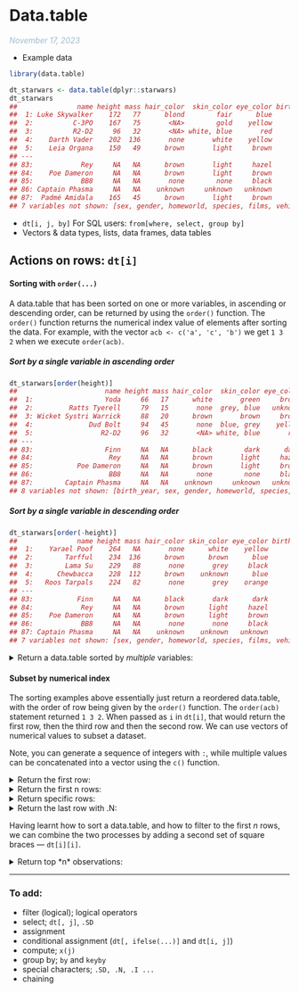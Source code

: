 Data.table
================
<em style='color:#00508060;'>November 17, 2023</em>

- Example data

``` r
library(data.table)

dt_starwars <- data.table(dplyr::starwars)
dt_starwars
##               name height mass hair_color  skin_color eye_color birth_year
##  1: Luke Skywalker    172   77      blond        fair      blue       19.0
##  2:          C-3PO    167   75       <NA>        gold    yellow      112.0
##  3:          R2-D2     96   32       <NA> white, blue       red       33.0
##  4:    Darth Vader    202  136       none       white    yellow       41.9
##  5:    Leia Organa    150   49      brown       light     brown       19.0
## ---                                                                       
## 83:            Rey     NA   NA      brown       light     hazel         NA
## 84:    Poe Dameron     NA   NA      brown       light     brown         NA
## 85:            BB8     NA   NA       none        none     black         NA
## 86: Captain Phasma     NA   NA    unknown     unknown   unknown         NA
## 87:  Padmé Amidala    165   45      brown       light     brown       46.0
## 7 variables not shown: [sex, gender, homeworld, species, films, vehicles, starships]
```

- `dt[i, j, by]` For SQL users: `from[where, select, group by]`
- Vectors & data types, lists, data frames, data tables

## Actions on rows: `dt[i]`

#### Sorting with `order(...)`

A data.table that has been sorted on one or more variables, in ascending
or descending order, can be returned by using the `order()` function.
The `order()` function returns the numerical index value of elements
after sorting the data. For example, with the vector
`acb <- c('a', 'c', 'b')` we get `1 3 2` when we execute `order(acb)`.

##### Sort by a single variable in <em>ascending</em> order

``` r
dt_starwars[order(height)]
##                      name height mass hair_color  skin_color eye_color
##  1:                  Yoda     66   17      white       green     brown
##  2:         Ratts Tyerell     79   15       none  grey, blue   unknown
##  3: Wicket Systri Warrick     88   20      brown       brown     brown
##  4:              Dud Bolt     94   45       none  blue, grey    yellow
##  5:                 R2-D2     96   32       <NA> white, blue       red
## ---                                                                   
## 83:                  Finn     NA   NA      black        dark      dark
## 84:                   Rey     NA   NA      brown       light     hazel
## 85:           Poe Dameron     NA   NA      brown       light     brown
## 86:                   BB8     NA   NA       none        none     black
## 87:        Captain Phasma     NA   NA    unknown     unknown   unknown
## 8 variables not shown: [birth_year, sex, gender, homeworld, species, films, vehicles, starships]
```

##### Sort by a single variable in <em>descending</em> order

``` r
dt_starwars[order(-height)]
##               name height mass hair_color skin_color eye_color birth_year
##  1:    Yarael Poof    264   NA       none      white    yellow         NA
##  2:        Tarfful    234  136      brown      brown      blue         NA
##  3:        Lama Su    229   88       none       grey     black         NA
##  4:      Chewbacca    228  112      brown    unknown      blue        200
##  5:   Roos Tarpals    224   82       none       grey    orange         NA
## ---                                                                      
## 83:           Finn     NA   NA      black       dark      dark         NA
## 84:            Rey     NA   NA      brown      light     hazel         NA
## 85:    Poe Dameron     NA   NA      brown      light     brown         NA
## 86:            BB8     NA   NA       none       none     black         NA
## 87: Captain Phasma     NA   NA    unknown    unknown   unknown         NA
## 7 variables not shown: [sex, gender, homeworld, species, films, vehicles, starships]
```

<details>
<summary>
Return a data.table sorted by <em>multiple</em> variables:
</summary>

``` r
  dt_starwars[order(sex, height)]
  ##                   name height mass hair_color skin_color eye_color birth_year
  ##  1:        Leia Organa    150   49      brown      light     brown         19
  ##  2:         Mon Mothma    150   NA     auburn       fair      blue         48
  ##  3:              Cordé    157   NA      brown      light     brown         NA
  ##  4:     Shmi Skywalker    163   NA      black       fair     brown         72
  ##  5: Beru Whitesun lars    165   75      brown      light      blue         47
  ## ---                                                                          
  ## 83:                BB8     NA   NA       none       none     black         NA
  ## 84:          Sly Moore    178   48       none       pale     white         NA
  ## 85:           Ric Olié    183   NA      brown       fair      blue         NA
  ## 86:      Quarsh Panaka    183   NA      black       dark     brown         62
  ## 87:     Captain Phasma     NA   NA    unknown    unknown   unknown         NA
  ## 7 variables not shown: [sex, gender, homeworld, species, films, vehicles, starships]
```

</details>

#### Subset by numerical index

The sorting examples above essentially just return a reordered
data.table, with the order of row being given by the `order()` function.
The `order(acb)` statement returned `1 3 2`. When passed as `i` in
`dt[i]`, that would return the first row, then the third row and then
the second row. We can use vectors of numerical values to subset a
dataset.

Note, you can generate a sequence of integers with `:`, while multiple
values can be concatenated into a vector using the `c()` function.

<details>
<summary>
Return the first row:
</summary>

``` r
  dt_starwars[1]
  ##              name height mass hair_color skin_color eye_color birth_year  sex
  ## 1: Luke Skywalker    172   77      blond       fair      blue         19 male
  ## 6 variables not shown: [gender, homeworld, species, films, vehicles, starships]
```

</details>
<details>
<summary>
Return the first n rows:
</summary>

``` r
  dt_starwars[1:5]
  ##              name height mass hair_color  skin_color eye_color birth_year
  ## 1: Luke Skywalker    172   77      blond        fair      blue       19.0
  ## 2:          C-3PO    167   75       <NA>        gold    yellow      112.0
  ## 3:          R2-D2     96   32       <NA> white, blue       red       33.0
  ## 4:    Darth Vader    202  136       none       white    yellow       41.9
  ## 5:    Leia Organa    150   49      brown       light     brown       19.0
  ## 7 variables not shown: [sex, gender, homeworld, species, films, vehicles, starships]
```

</details>
<details>
<summary>
Return specific rows:
</summary>

``` r
  dt_starwars[c(12, 19, 22)]
  ##              name height mass   hair_color skin_color eye_color birth_year
  ## 1: Wilhuff Tarkin    180   NA auburn, grey       fair      blue         64
  ## 2:           Yoda     66   17        white      green     brown        896
  ## 3:          IG-88    200  140         none      metal       red         15
  ## 7 variables not shown: [sex, gender, homeworld, species, films, vehicles, starships]
```

</details>
<details>
<summary>
Return the last row with .N:
</summary>

This uses a data.table **special character** of `.N` which means the
number of rows in the data.table. It is equivalent to `nrow(dt)`. More
on special characters later!

``` r
  dt_starwars[.N]
  ##             name height mass hair_color skin_color eye_color birth_year    sex
  ## 1: Padmé Amidala    165   45      brown      light     brown         46 female
  ## 6 variables not shown: [gender, homeworld, species, films, vehicles, starships]
```

</details>

Having learnt how to sort a data.table, and how to filter to the first
*n* rows, we can combine the two processes by adding a second set of
square braces — `dt[i][i]`.

<details>
<summary>
Return top *n* observations:
</summary>

``` r
  # Top 5 tallest characters
  dt_starwars[order(-height)][1:5]
  ##            name height mass hair_color skin_color eye_color birth_year  sex
  ## 1:  Yarael Poof    264   NA       none      white    yellow         NA male
  ## 2:      Tarfful    234  136      brown      brown      blue         NA male
  ## 3:      Lama Su    229   88       none       grey     black         NA male
  ## 4:    Chewbacca    228  112      brown    unknown      blue        200 male
  ## 5: Roos Tarpals    224   82       none       grey    orange         NA male
  ## 6 variables not shown: [gender, homeworld, species, films, vehicles, starships]
```

</details>

------------------------------------------------------------------------

### To add:

- filter (logical); logical operators
- select; `dt[, j]`, `.SD`
- assignment
- conditional assignment (`dt[, ifelse(...)]` and `dt[i, j]`)
- compute; `x(j)`
- group by; `by` and `keyby`
- special characters; `.SD, .N, .I ...`
- chaining

<!--
&#10;
#### Subset
&#10;###### Logical/Boolean
&#10;
```r
dt_starwars[height>200]
dt_starwars[sex=='Male' & height>200]
dt_starwars[height>=200 & height<=300]
##             name height mass hair_color   skin_color     eye_color birth_year
##  1:  Darth Vader    202  136       none        white        yellow       41.9
##  2:    Chewbacca    228  112      brown      unknown          blue      200.0
##  3: Roos Tarpals    224   82       none         grey        orange         NA
##  4:   Rugor Nass    206   NA       none        green        orange         NA
##  5:  Yarael Poof    264   NA       none        white        yellow         NA
##  6:      Lama Su    229   88       none         grey         black         NA
##  7:      Taun We    213   NA       none         grey         black         NA
##  8:     Grievous    216  159       none brown, white green, yellow         NA
##  9:      Tarfful    234  136      brown        brown          blue         NA
## 10:   Tion Medon    206   80       none         grey         black         NA
## 7 variables not shown: [sex, gender, homeworld, species, films, vehicles, starships]
## Empty data.table (0 rows and 14 cols): name,height,mass,hair_color,skin_color,eye_color...
##             name height mass hair_color   skin_color     eye_color birth_year
##  1:  Darth Vader    202  136       none        white        yellow       41.9
##  2:    Chewbacca    228  112      brown      unknown          blue      200.0
##  3:        IG-88    200  140       none        metal           red       15.0
##  4: Roos Tarpals    224   82       none         grey        orange         NA
##  5:   Rugor Nass    206   NA       none        green        orange         NA
##  6:  Yarael Poof    264   NA       none        white        yellow         NA
##  7:      Lama Su    229   88       none         grey         black         NA
##  8:      Taun We    213   NA       none         grey         black         NA
##  9:     Grievous    216  159       none brown, white green, yellow         NA
## 10:      Tarfful    234  136      brown        brown          blue         NA
## 11:   Tion Medon    206   80       none         grey         black         NA
## 7 variables not shown: [sex, gender, homeworld, species, films, vehicles, starships]
```
&#10;###### Positional
&#10;
```r
dt_starwars[1]
dt_starwars[1:5]
dt_starwars[c(1, 10)]
##              name height mass hair_color skin_color eye_color birth_year  sex
## 1: Luke Skywalker    172   77      blond       fair      blue         19 male
## 6 variables not shown: [gender, homeworld, species, films, vehicles, starships]
##              name height mass hair_color  skin_color eye_color birth_year
## 1: Luke Skywalker    172   77      blond        fair      blue       19.0
## 2:          C-3PO    167   75       <NA>        gold    yellow      112.0
## 3:          R2-D2     96   32       <NA> white, blue       red       33.0
## 4:    Darth Vader    202  136       none       white    yellow       41.9
## 5:    Leia Organa    150   49      brown       light     brown       19.0
## 7 variables not shown: [sex, gender, homeworld, species, films, vehicles, starships]
##              name height mass    hair_color skin_color eye_color birth_year
## 1: Luke Skywalker    172   77         blond       fair      blue         19
## 2: Obi-Wan Kenobi    182   77 auburn, white       fair blue-gray         57
## 7 variables not shown: [sex, gender, homeworld, species, films, vehicles, starships]
```
&#10;-->
